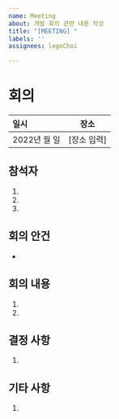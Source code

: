 ```yaml
---
name: Meeting
about: 개발 회의 관련 내용 작성
title: "[MEETING] "
labels: ''
assignees: legoChoi

---
```


# **회의**

| 일시         | 장소        |
| :----------- | ----------- |
| 2022년 월 일 | [장소 입력] |

## **참석자**

1.
2.
3.

## **회의 안건**

-

## **회의 내용**

1.
2.

## **결정 사항**

1.

## **기타 사항**

1.
